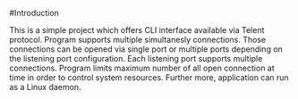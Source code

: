 #Introduction

This is a simple project which offers CLI interface available via Telent protocol. Program supports multiple simultanesly connections. Those connections can be opened via single port or multiple ports depending on the listening port configuration. Each listening port supports multiple connections. Program limits maximum number of all open connection at time in order to control system resources.
Further more, application can run as a Linux daemon.

